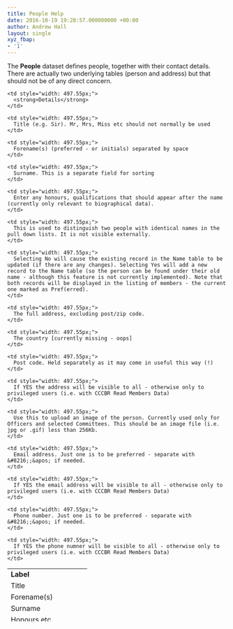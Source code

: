 ```yaml
---
title: People Help
date: 2016-10-19 19:28:57.000000000 +00:00
author: Andrew Hall
layout: single
xyz_fbap:
- '1'
---
```

The **People** dataset defines people, together with their contact details. There are actually two underlying tables (person and address) but that should not be of any direct concern.

<table style="height: 121px; width: 681px;">
  <tr>
    <td style="width: 167.45px;">
      <strong>Label</strong>
    </td>
    
    <td style="width: 497.55px;">
      <strong>Details</strong>
    </td>
  </tr>
  
  <tr>
    <td style="width: 167.45px;">
      Title
    </td>
    
    <td style="width: 497.55px;">
      Title (e.g. Sir). Mr, Mrs, Miss etc should not normally be used
    </td>
  </tr>
  
  <tr>
    <td style="width: 167.45px;">
      Forename(s)
    </td>
    
    <td style="width: 497.55px;">
      Forename(s) (preferred - or initials) separated by space
    </td>
  </tr>
  
  <tr>
    <td style="width: 167.45px;">
      Surname
    </td>
    
    <td style="width: 497.55px;">
      Surname. This is a separate field for sorting
    </td>
  </tr>
  
  <tr>
    <td style="width: 167.45px;">
      Honours etc
    </td>
    
    <td style="width: 497.55px;">
      Enter any honours, qualifications that should appear after the name (currently only relevant to biographical data).
    </td>
  </tr>
  
  <tr>
    <td style="width: 167.45px;">
      Distinct ID
    </td>
    
    <td style="width: 497.55px;">
      This is used to distinguish two people with identical names in the pull down lists. It is not visible externally.
    </td>
  </tr>
  
  <tr>
    <td style="width: 167.45px;">
      Change of Name
    </td>
    
    <td style="width: 497.55px;">
      Selecting No will cause the existing record in the Name table to be updated (if there are any changes). Selecting Yes will add a new record to the Name table (so the person can be found under their old name - although this feature is not currently implemented). Note that both records will be displayed in the listing of members - the current one marked as Pref(erred).
    </td>
  </tr>
  
  <tr>
    <td style="width: 167.45px;">
      Address
    </td>
    
    <td style="width: 497.55px;">
      The full address, excluding post/zip code.
    </td>
  </tr>
  
  <tr>
    <td style="width: 167.45px;">
      Country
    </td>
    
    <td style="width: 497.55px;">
      The country [currently missing - oops]
    </td>
  </tr>
  
  <tr>
    <td style="width: 167.45px;">
      Post/Zip code
    </td>
    
    <td style="width: 497.55px;">
      Post code. Held separately as it may come in useful this way (!)
    </td>
  </tr>
  
  <tr>
    <td style="width: 167.45px;">
      Address Visible
    </td>
    
    <td style="width: 497.55px;">
      If YES the address will be visible to all - otherwise only to privileged users (i.e. with CCCBR Read Members Data)
    </td>
  </tr>
  
  <tr>
    <td style="width: 167.45px;">
      Upload New Image
    </td>
    
    <td style="width: 497.55px;">
      Use this to upload an image of the person. Currently used only for Officers and selected Committees. This should be an image file (i.e. jpg or .gif) less than 256Kb.
    </td>
  </tr>
  
  <tr>
    <td style="width: 167.45px;">
      Email
    </td>
    
    <td style="width: 497.55px;">
      Email address. Just one is to be preferred - separate with &#8216;;&apos; if needed.
    </td>
  </tr>
  
  <tr>
    <td style="width: 167.45px;">
      Email Visible
    </td>
    
    <td style="width: 497.55px;">
      If YES the email address will be visible to all - otherwise only to privileged users (i.e. with CCCBR Read Members Data)
    </td>
  </tr>
  
  <tr>
    <td style="width: 167.45px;">
      Phone Number(s)
    </td>
    
    <td style="width: 497.55px;">
      Phone number. Just one is to be preferred - separate with &#8216;;&apos; if needed.
    </td>
  </tr>
  
  <tr>
    <td style="width: 167.45px;">
      Phone Visible
    </td>
    
    <td style="width: 497.55px;">
      If YES the phone numner will be visible to all - otherwise only to privileged users (i.e. with CCCBR Read Members Data)
    </td>
  </tr>
</table>

 
